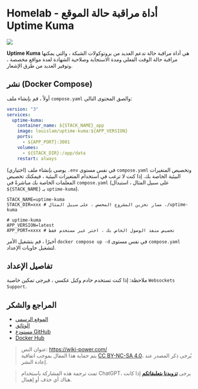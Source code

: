 # Homelab - أداة مراقبة حالة الموقع Uptime Kuma

![](https://img.wiki-power.com/d/wiki-media/img/20230410160253.jpg)

**Uptime Kuma** هي أداة مراقبة حالة تدعم العديد من بروتوكولات الشبكة ، والتي يمكنها مراقبة حالة الوقت الفعلي ومدة الاستجابة وصلاحية الشهادة لعدة مواقع مخصصة ، وتوفير العديد من طرق الإشعار.

## نشر (Docker Compose)

أولاً ، قم بإنشاء ملف `compose.yaml` والصق المحتوى التالي:

```yaml title="compose.yaml"
version: "3"
services:
  uptime-kuma:
    container_name: ${STACK_NAME}_app
    image: louislam/uptime-kuma:${APP_VERSION}
    ports:
      - ${APP_PORT}:3001
    volumes:
      - ${STACK_DIR}:/app/data
    restart: always
```

(اختياري) يوصى بإنشاء ملف `.env` في نفس مستوى `compose.yaml` وتخصيص المتغيرات البيئية الخاصة بك. إذا كنت لا ترغب في استخدام المتغيرات البيئية ، فيمكنك تخصيص المعلمات الخاصة بك مباشرةً في `compose.yaml` (على سبيل المثال ، استبدال `${STACK_NAME}` بـ `uptime-kuma`).

```dotenv title=".env"
STACK_NAME=uptime-kuma
STACK_DIR=xxx # مسار تخزين المشروع المخصص ، على سبيل المثال ./uptime-kuma

# uptime-kuma
APP_VERSION=latest
APP_PORT=xxxx # تخصيص منفذ الوصول الخاص بك ، اختر غير مستخدم فقط
```

أخيرًا ، قم بتشغيل الأمر `docker compose up -d` في نفس مستوى `compose.yaml` لتشغيل حاويات الإعداد.

## تفاصيل الإعداد

ملاحظة: إذا كنت تستخدم خادم وكيل عكسي ، فيرجى تمكين خاصية `Websockets Support`.

## المراجع والشكر

- [الموقع الرسمي](https://uptime.kuma.pet/)
- [الوثائق](https://github.com/louislam/uptime-kuma/wiki)
- [مستودع GitHub](https://github.com/louislam/uptime-kuma)
- [Docker Hub](https://hub.docker.com/r/louislam/uptime-kuma)

> عنوان النص: <https://wiki-power.com/>  
> يتم حماية هذا المقال بموجب اتفاقية [CC BY-NC-SA 4.0](https://creativecommons.org/licenses/by/4.0/deed.zh)، يُرجى ذكر المصدر عند إعادة النشر.

> تمت ترجمة هذه المشاركة باستخدام ChatGPT، يرجى [**تزويدنا بتعليقاتكم**](https://github.com/linyuxuanlin/Wiki_MkDocs/issues/new) إذا كانت هناك أي حذف أو إهمال.
